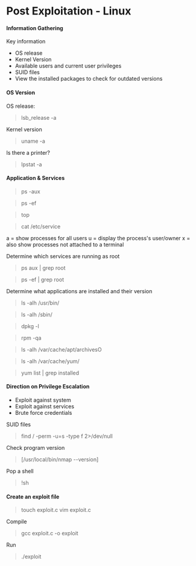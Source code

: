# Post Exploitation - Linux

#### Information Gathering

Key information
* OS release
* Kernel Version
* Available users and current user privileges
* SUID files
* View the installed packages to check for outdated versions

#### OS Version

OS release:
> lsb_release -a

Kernel version
> uname -a

Is there a printer?
> lpstat -a

#### Application & Services
> ps -aux

> ps -ef

> top

> cat /etc/service

a = show processes for all users
u = display the process's user/owner
x = also show processes not attached to a terminal


Determine which services are running as root

> ps aux | grep root

> ps -ef | grep root

Determine what applications are installed and their version
> ls -alh /usr/bin/

> ls -alh /sbin/

> dpkg -l

> rpm -qa

> ls -alh /var/cache/apt/archivesO

> ls -alh /var/cache/yum/

> yum list | grep installed


#### Direction on Privilege Escalation
* Exploit against system
* Exploit against services
* Brute force credentials

SUID files
> find / -perm -u=s -type f 2>/dev/null

Check program version
> [/usr/local/bin/nmap --version]

Pop a shell
> !sh


#### Create an exploit file
> touch exploit.c
> vim exploit.c

Compile
> gcc exploit.c -o exploit

Run
> ./exploit


